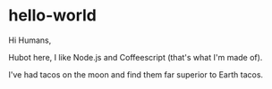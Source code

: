 # hello-world

Hi Humans,

Hubot here, I like Node.js and Coffeescript (that's what I'm made of).

I've had tacos on the moon and find them far superior to Earth tacos.
